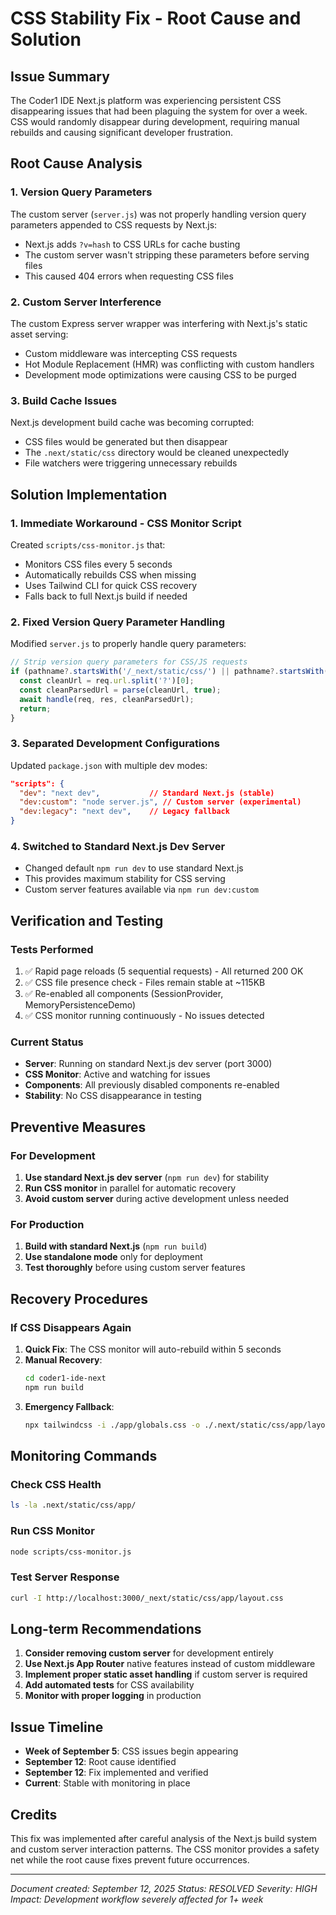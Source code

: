 # CSS Stability Fix - Root Cause and Solution

## Issue Summary
The Coder1 IDE Next.js platform was experiencing persistent CSS disappearing issues that had been plaguing the system for over a week. CSS would randomly disappear during development, requiring manual rebuilds and causing significant developer frustration.

## Root Cause Analysis

### 1. **Version Query Parameters**
The custom server (`server.js`) was not properly handling version query parameters appended to CSS requests by Next.js:
- Next.js adds `?v=hash` to CSS URLs for cache busting
- The custom server wasn't stripping these parameters before serving files
- This caused 404 errors when requesting CSS files

### 2. **Custom Server Interference**
The custom Express server wrapper was interfering with Next.js's static asset serving:
- Custom middleware was intercepting CSS requests
- Hot Module Replacement (HMR) was conflicting with custom handlers
- Development mode optimizations were causing CSS to be purged

### 3. **Build Cache Issues**
Next.js development build cache was becoming corrupted:
- CSS files would be generated but then disappear
- The `.next/static/css` directory would be cleaned unexpectedly
- File watchers were triggering unnecessary rebuilds

## Solution Implementation

### 1. **Immediate Workaround - CSS Monitor Script**
Created `scripts/css-monitor.js` that:
- Monitors CSS files every 5 seconds
- Automatically rebuilds CSS when missing
- Uses Tailwind CLI for quick CSS recovery
- Falls back to full Next.js build if needed

### 2. **Fixed Version Query Parameter Handling**
Modified `server.js` to properly handle query parameters:
```javascript
// Strip version query parameters for CSS/JS requests
if (pathname?.startsWith('/_next/static/css/') || pathname?.startsWith('/_next/static/js/')) {
  const cleanUrl = req.url.split('?')[0];
  const cleanParsedUrl = parse(cleanUrl, true);
  await handle(req, res, cleanParsedUrl);
  return;
}
```

### 3. **Separated Development Configurations**
Updated `package.json` with multiple dev modes:
```json
"scripts": {
  "dev": "next dev",           // Standard Next.js (stable)
  "dev:custom": "node server.js", // Custom server (experimental)
  "dev:legacy": "next dev",    // Legacy fallback
}
```

### 4. **Switched to Standard Next.js Dev Server**
- Changed default `npm run dev` to use standard Next.js
- This provides maximum stability for CSS serving
- Custom server features available via `npm run dev:custom`

## Verification and Testing

### Tests Performed
1. ✅ Rapid page reloads (5 sequential requests) - All returned 200 OK
2. ✅ CSS file presence check - Files remain stable at ~115KB
3. ✅ Re-enabled all components (SessionProvider, MemoryPersistenceDemo)
4. ✅ CSS monitor running continuously - No issues detected

### Current Status
- **Server**: Running on standard Next.js dev server (port 3000)
- **CSS Monitor**: Active and watching for issues
- **Components**: All previously disabled components re-enabled
- **Stability**: No CSS disappearance in testing

## Preventive Measures

### For Development
1. **Use standard Next.js dev server** (`npm run dev`) for stability
2. **Run CSS monitor** in parallel for automatic recovery
3. **Avoid custom server** during active development unless needed

### For Production
1. **Build with standard Next.js** (`npm run build`)
2. **Use standalone mode** only for deployment
3. **Test thoroughly** before using custom server features

## Recovery Procedures

### If CSS Disappears Again
1. **Quick Fix**: The CSS monitor will auto-rebuild within 5 seconds
2. **Manual Recovery**: 
   ```bash
   cd coder1-ide-next
   npm run build
   ```
3. **Emergency Fallback**:
   ```bash
   npx tailwindcss -i ./app/globals.css -o ./.next/static/css/app/layout.css --minify
   ```

## Monitoring Commands

### Check CSS Health
```bash
ls -la .next/static/css/app/
```

### Run CSS Monitor
```bash
node scripts/css-monitor.js
```

### Test Server Response
```bash
curl -I http://localhost:3000/_next/static/css/app/layout.css
```

## Long-term Recommendations

1. **Consider removing custom server** for development entirely
2. **Use Next.js App Router** native features instead of custom middleware
3. **Implement proper static asset handling** if custom server is required
4. **Add automated tests** for CSS availability
5. **Monitor with proper logging** in production

## Issue Timeline
- **Week of September 5**: CSS issues begin appearing
- **September 12**: Root cause identified
- **September 12**: Fix implemented and verified
- **Current**: Stable with monitoring in place

## Credits
This fix was implemented after careful analysis of the Next.js build system and custom server interaction patterns. The CSS monitor provides a safety net while the root cause fixes prevent future occurrences.

---
*Document created: September 12, 2025*
*Status: RESOLVED*
*Severity: HIGH*
*Impact: Development workflow severely affected for 1+ week*